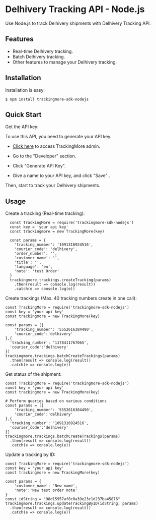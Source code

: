 Delhivery Tracking API - Node.js
================================
Use Node.js to track Delhivery shipments with Delhivery Tracking API.

Features
--------
- Real-time Delhivery tracking.
- Batch Delhivery tracking.
- Other features to manage your Delhivery tracking.

Installation
------------

Installation is easy:

    $ npm install trackingmore-sdk-nodejs

Quick Start
----------
Get the API key:

To use this API, you need to generate your API key.

- <a href="https://admin.trackingmore.com/developer/apikey" target="_blank" rel="noreferrer">
  Click here</a> to access TrackingMore admin.

- Go to the "Developer" section.

- Click "Generate API Key".

- Give a name to your API key, and click "Save" .


Then, start to track your Delhivery shipments.

Usage
----------

Create a tracking (Real-time tracking):

      const TrackingMore = require('trackingmore-sdk-nodejs')
      const key = 'your api key'
      const trackingmore = new TrackingMore(key)
      
      const params = {
        'tracking_number': '1091316924516',
        'courier_code': 'delhivery',
        'order_number': '',
        'customer_name': '',
        'title': '',
        'language': 'en',
        'note': 'test Order'
      }
      trackingmore.trackings.createTracking(params)
        .then(result => console.log(result))
        .catch(e => console.log(e))


Create trackings (Max. 40 tracking numbers create in one call):

    const TrackingMore = require('trackingmore-sdk-nodejs')
    const key = 'your api key'
    const trackingmore = new TrackingMore(key)
    
    const params = [{
        'tracking_number': '5552616384490',
        'courier_code':'delhivery'
    },{
      'tracking_number': '1178411767065',
      'courier_code':'delhivery'
    }]
    trackingmore.trackings.batchCreateTrackings(params)
      .then(result => console.log(result))
      .catch(e => console.log(e))



Get status of the shipment:

    const TrackingMore = require('trackingmore-sdk-nodejs')
    const key = 'your api key'
    const trackingmore = new TrackingMore(key)

    # Perform queries based on various conditions
    const params = [{
        'tracking_number': '5552616384490',
        'courier_code':'delhivery'
    },{
      'tracking_number': '1091316924516',
      'courier_code':'delhivery'
    }]
    trackingmore.trackings.batchCreateTrackings(params)
      .then(result => console.log(result))
      .catch(e => console.log(e))


Update a tracking by ID:

    const TrackingMore = require('trackingmore-sdk-nodejs')
    const key = 'your api key'
    const trackingmore = new TrackingMore(key)
    
    const params = {
        'customer_name': 'New name',
        'note':'New test order note'
    }
    const idString = "98d15957af8c0a39e23c1d237ba45876"
    trackingmore.trackings.updateTrackingByID(idString, params)
      .then(result => console.log(result))
      .catch(e => console.log(e))
